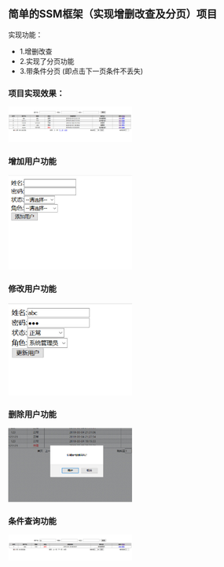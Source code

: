 ## 简单的SSM框架（实现增删改查及分页）项目


实现功能：
- 1.增删改查
- 2.实现了分页功能
- 3.带条件分页 (即点击下一页条件不丢失)

### 项目实现效果：
<img src="https://github.com/Codingdbx/ssm/raw/master/imageshot/1.jpg" width="50%" height="50%">

### 增加用户功能
<img src="https://github.com/Codingdbx/ssm/raw/master/imageshot/2.jpg" width="50%" height="50%">

### 修改用户功能

<img src="https://github.com/Codingdbx/ssm/raw/master/imageshot/3.jpg" width="50%" height="50%">


### 删除用户功能

<img src="https://github.com/Codingdbx/ssm/raw/master/imageshot/5.jpg" width="50%" height="50%">

### 条件查询功能

<img src="https://github.com/Codingdbx/ssm/raw/master/imageshot/4.jpg" width="50%" height="50%">
